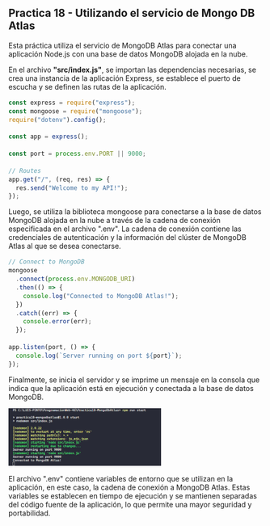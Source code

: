 ## Practica 18 - Utilizando el servicio de Mongo DB Atlas

Esta práctica utiliza el servicio de MongoDB Atlas para conectar una aplicación Node.js con una base de datos MongoDB alojada en la nube.

En el archivo **"src/index.js"**, se importan las dependencias necesarias, se crea una instancia de la aplicación Express, se establece el puerto de escucha y se definen las rutas de la aplicación.

```js
const express = require("express");
const mongoose = require("mongoose");
require("dotenv").config();

const app = express();

const port = process.env.PORT || 9000;

// Routes
app.get("/", (req, res) => {
  res.send("Welcome to my API!");
});
```

Luego, se utiliza la biblioteca mongoose para conectarse a la base de datos MongoDB alojada en la nube a través de la cadena de conexión especificada en el archivo ".env". La cadena de conexión contiene las credenciales de autenticación y la información del clúster de MongoDB Atlas al que se desea conectarse.

```js
// Connect to MongoDB
mongoose
  .connect(process.env.MONGODB_URI)
  .then(() => {
    console.log("Connected to MongoDB Atlas!");
  })
  .catch((err) => {
    console.error(err);
  });

app.listen(port, () => {
  console.log(`Server running on port ${port}`);
});
```

Finalmente, se inicia el servidor y se imprime un mensaje en la consola que indica que la aplicación está en ejecución y conectada a la base de datos MongoDB.

<img src="img/01.png" width="60%">

El archivo ".env" contiene variables de entorno que se utilizan en la aplicación, en este caso, la cadena de conexión a MongoDB Atlas. Estas variables se establecen en tiempo de ejecución y se mantienen separadas del código fuente de la aplicación, lo que permite una mayor seguridad y portabilidad.
